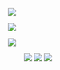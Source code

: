 <p align="center">
<img src="https://github.com/user-attachments/assets/f9eea593-28ac-4d64-8e12-0ce9660068ea" />
</p>


<p align="center">
<img src="https://github.com/user-attachments/assets/ac93c0ef-a0ac-4f59-a84a-d691bca3e756" />
</p>


<p align="center">
<img src="https://github.com/user-attachments/assets/52ea4ee3-e347-4c34-943a-c6a3499ecf50" />
</p>





‎ ‎ ‎ ‎ ‎ ‎ ‎ ‎ ‎ ‎ ‎ ‎ ‎ ‎ ‎ ‎ ‎ ‎ ‎ ‎ ‎ ‎ ‎ ‎ ‎ ‎ ‎ ‎ ‎ ‎ ‎ ‎ ‎ ‎ ‎ ‎ ‎ ‎ ‎ ‎ ‎ ‎ ‎ ‎ ‎ ‎ ‎ ‎ ‎ ‎ ‎ ‎ ‎ ‎ ‎ ‎ ‎ ‎ ‎ ‎ ‎ ‎ ‎ ‎ ‎ ‎ ‎ ‎ ‎ ‎ ‎ ‎‎ [<img src="https://github.com/user-attachments/assets/61ee457d-12d1-449b-93f6-491731e449e4">](https://rentry.co/heartpendant) ‎‎ ‎[<img src="https://github.com/user-attachments/assets/94d75a1a-26a8-4b38-8a85-205261c059da">](https://q84s.straw.page) ‎ ‎‎[<img src="https://github.com/user-attachments/assets/dfdeee29-003d-4073-a2a3-d81944b50da8">](https://emari.atabook.org/)







